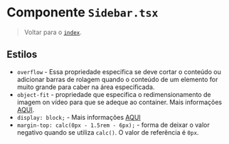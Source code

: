 # Componente `Sidebar.tsx`

> Voltar para o [`index`](../index.md).

## Estilos

- `overflow` - Essa propriedade especifica se deve cortar o conteúdo ou adicionar barras de rolagem quando o conteúdo de um elemento for muito grande para caber na área especificada.
- `object-fit` - propriedade que especifica o redimensionamento de imagem on vídeo para que se adeque ao container. Mais informações [AQUI](https://developer.mozilla.org/en-US/docs/Web/CSS/object-fit).
- `display: block;` - Mais informações [AQUI](https://developer.mozilla.org/en-US/docs/Web/CSS/display)
- `margin-top: calc(0px - 1.5rem - 6px);` - forma de deixar o valor negativo quando se utiliza `calc()`. O valor de referência é `0px`.
